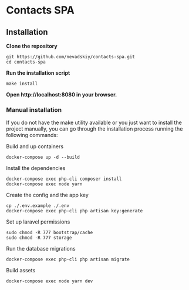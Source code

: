 # Contacts SPA

## Installation

**Clone the repository**
```
git https://github.com/nevadskiy/contacts-spa.git
cd contacts-spa
```

**Run the installation script**
```
make install
```

**Open http://localhost:8080 in your browser.**

### Manual installation
If you do not have the make utility available or you just want to install the project manually, you can go through the installation process running the following commands:

Build and up containers 
```
docker-compose up -d --build
```

Install the dependencies 
```
docker-compose exec php-cli composer install
docker-compose exec node yarn
```

Create the config and the app key
```
cp ./.env.example ./.env
docker-compose exec php-cli php artisan key:generate
```

Set up laravel permissions
```
sudo chmod -R 777 bootstrap/cache
sudo chmod -R 777 storage
```

Run the database migrations
```
docker-compose exec php-cli php artisan migrate
```

Build assets
```
docker-compose exec node yarn dev
```
